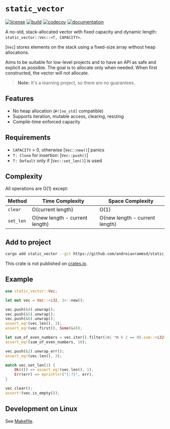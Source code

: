 # `static_vector`

[![license](https://img.shields.io/badge/License-MIT-blue.svg)](https://opensource.org/licenses/MIT)
[![build](https://github.com/andreiavrammsd/static_vector.rs/workflows/CI/badge.svg)](https://github.com/andreiavrammsd/static_vector.rs/actions/workflows/ci.yml)
[![codecov](https://codecov.io/gh/andreiavrammsd/static_vector.rs/graph/badge.svg?token=pCcpya0mZC)](https://codecov.io/gh/andreiavrammsd/static_vector.rs)
[![documentation](https://img.shields.io/badge/Documentation-static_vector-4EC820.svg)](https://andreiavrammsd.github.io/static_vector.rs/)

A no-std, stack-allocated vector with fixed capacity and dynamic length: `static_vector::Vec::<T, CAPACITY>`.

[`Vec`] stores elements on the stack using a fixed-size array without heap allocations.

Aims to be suitable for low-level projects and to have an API as safe and explicit as possible.
The goal is to allocate only when needed. When first constructed, the vector will not allocate.

> **Note:** It's a learning project, so there are no guarantees.

## Features

- No heap allocation (`#![no_std]` compatible)
- Supports iteration, mutable access, clearing, resizing
- Compile-time enforced capacity

## Requirements
- `CAPACITY` > 0, otherwise [`Vec::new()`] panics 
- `T: Clone` for insertion: [`Vec::push()`]
- `T: Default` only if [`Vec::set_len()`] is used

## Complexity

All operations are O(1) except:

| Method      | Time Complexity                  | Space Complexity                |
|-------------|----------------------------------|---------------------------------|
| `clear`     | O(current length)                | O(1)                            |
| `set_len`   | O(new length - current length)   | O(new length - current length)  |

## Add to project

```bash
cargo add static_vector --git https://github.com/andreiavrammsd/static_vector.rs
```

This crate is not published on [crates.io](https://crates.io/).

## Example

```rust
use static_vector::Vec;

let mut vec = Vec::<i32, 3>::new();

vec.push(&4).unwrap();
vec.push(&5).unwrap();
vec.push(&6).unwrap();
assert_eq!(vec.len(), 3);
assert_eq!(vec.first(), Some(&4));

let sum_of_even_numbers = vec.iter().filter(|n| *n % 2 == 0).sum::<i32>();
assert_eq!(sum_of_even_numbers, 10);

vec.push(&2).unwrap_err();
assert_eq!(vec.len(), 3);

match vec.set_len(1) {
    Ok(()) => assert_eq!(vec.len(), 1),
    Err(err) => eprintln!("{:?}", err),
}

vec.clear();
assert!(vec.is_empty());
```

## Development on Linux

See [Makefile](https://github.com/andreiavrammsd/static_vector.rs/blob/master/Makefile).
